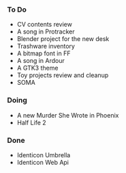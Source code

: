 ### To Do

- CV contents review
- A song in Protracker
- Blender project for the new desk
- Trashware inventory
- A bitmap font in FF
- A song in Ardour
- A GTK3 theme
- Toy projects review and cleanup
- SOMA

### Doing

- A new Murder She Wrote in Phoenix
- Half Life 2

### Done

- Identicon Umbrella
- Identicon Web Api



